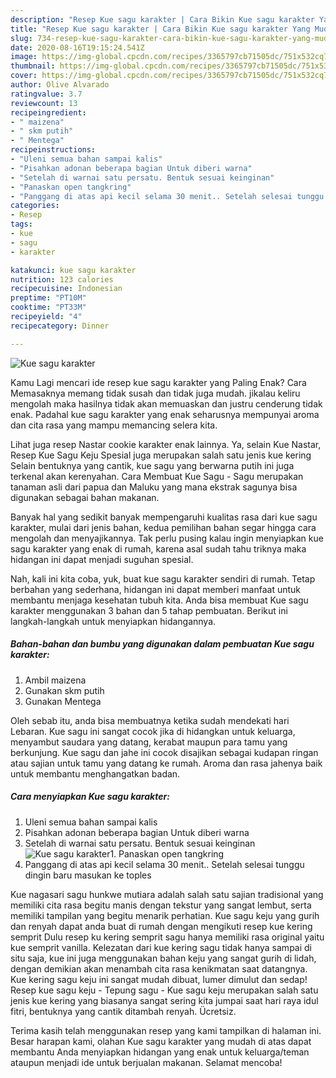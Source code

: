```yaml
---
description: "Resep Kue sagu karakter | Cara Bikin Kue sagu karakter Yang Mudah Dan Praktis"
title: "Resep Kue sagu karakter | Cara Bikin Kue sagu karakter Yang Mudah Dan Praktis"
slug: 734-resep-kue-sagu-karakter-cara-bikin-kue-sagu-karakter-yang-mudah-dan-praktis
date: 2020-08-16T19:15:24.541Z
image: https://img-global.cpcdn.com/recipes/3365797cb71505dc/751x532cq70/kue-sagu-karakter-foto-resep-utama.jpg
thumbnail: https://img-global.cpcdn.com/recipes/3365797cb71505dc/751x532cq70/kue-sagu-karakter-foto-resep-utama.jpg
cover: https://img-global.cpcdn.com/recipes/3365797cb71505dc/751x532cq70/kue-sagu-karakter-foto-resep-utama.jpg
author: Olive Alvarado
ratingvalue: 3.7
reviewcount: 13
recipeingredient:
- " maizena"
- " skm putih"
- " Mentega"
recipeinstructions:
- "Uleni semua bahan sampai kalis"
- "Pisahkan adonan beberapa bagian Untuk diberi warna"
- "Setelah di warnai satu persatu. Bentuk sesuai keinginan"
- "Panaskan open tangkring"
- "Panggang di atas api kecil selama 30 menit.. Setelah selesai tunggu dingin baru masukan ke toples"
categories:
- Resep
tags:
- kue
- sagu
- karakter

katakunci: kue sagu karakter 
nutrition: 123 calories
recipecuisine: Indonesian
preptime: "PT10M"
cooktime: "PT33M"
recipeyield: "4"
recipecategory: Dinner

---
```



![Kue sagu karakter](https://img-global.cpcdn.com/recipes/3365797cb71505dc/751x532cq70/kue-sagu-karakter-foto-resep-utama.jpg)

Kamu Lagi mencari ide resep kue sagu karakter yang Paling Enak? Cara Memasaknya memang tidak susah dan tidak juga mudah. jikalau keliru mengolah maka hasilnya tidak akan memuaskan dan justru cenderung tidak enak. Padahal kue sagu karakter yang enak seharusnya mempunyai aroma dan cita rasa yang mampu memancing selera kita.

Lihat juga resep Nastar cookie karakter enak lainnya. Ya, selain Kue Nastar, Resep Kue Sagu Keju Spesial juga merupakan salah satu jenis kue kering Selain bentuknya yang cantik, kue sagu yang berwarna putih ini juga terkenal akan kerenyahan. Cara Membuat Kue Sagu - Sagu merupakan tanaman asli dari papua dan Maluku yang mana ekstrak sagunya bisa digunakan sebagai bahan makanan.

Banyak hal yang sedikit banyak mempengaruhi kualitas rasa dari kue sagu karakter, mulai dari jenis bahan, kedua pemilihan bahan segar hingga cara mengolah dan menyajikannya. Tak perlu pusing kalau ingin menyiapkan kue sagu karakter yang enak di rumah, karena asal sudah tahu triknya maka hidangan ini dapat menjadi suguhan spesial.


Nah, kali ini kita coba, yuk, buat kue sagu karakter sendiri di rumah. Tetap berbahan yang sederhana, hidangan ini dapat memberi manfaat untuk membantu menjaga kesehatan tubuh kita. Anda bisa membuat Kue sagu karakter menggunakan 3 bahan dan 5 tahap pembuatan. Berikut ini langkah-langkah untuk menyiapkan hidangannya.

<!--inarticleads1-->

##### Bahan-bahan dan bumbu yang digunakan dalam pembuatan Kue sagu karakter:

1. Ambil  maizena
1. Gunakan  skm putih
1. Gunakan  Mentega


Oleh sebab itu, anda bisa membuatnya ketika sudah mendekati hari Lebaran. Kue sagu ini sangat cocok jika di hidangkan untuk keluarga, menyambut saudara yang datang, kerabat maupun para tamu yang berkunjung. Kue sagu dan jahe ini cocok disajikan sebagai kudapan ringan atau sajian untuk tamu yang datang ke rumah. Aroma dan rasa jahenya baik untuk membantu menghangatkan badan. 

<!--inarticleads2-->

##### Cara menyiapkan Kue sagu karakter:

1. Uleni semua bahan sampai kalis
1. Pisahkan adonan beberapa bagian Untuk diberi warna
1. Setelah di warnai satu persatu. Bentuk sesuai keinginan
<img src="//assets-global.cpcdn.com/assets/icons/button_play-2c75c40dde080a61004c1f40b05d8f140eaff45d7e9e6481dc71c63d2e7c4909.png" alt="Kue sagu karakter">1. Panaskan open tangkring
1. Panggang di atas api kecil selama 30 menit.. Setelah selesai tunggu dingin baru masukan ke toples


Kue nagasari sagu hunkwe mutiara adalah salah satu sajian tradisional yang memiliki cita rasa begitu manis dengan tekstur yang sangat lembut, serta memiliki tampilan yang begitu menarik perhatian. Kue sagu keju yang gurih dan renyah dapat anda buat di rumah dengan mengikuti resep kue kering semprit Dulu resep ku kering semprit sagu hanya memiliki rasa original yaitu kue semprit vanilla. Kelezatan dari kue kering sagu tidak hanya sampai di situ saja, kue ini juga menggunakan bahan keju yang sangat gurih di lidah, dengan demikian akan menambah cita rasa kenikmatan saat datangnya. Kue kering sagu keju ini sangat mudah dibuat, lumer dimulut dan sedap! Resep kue sagu keju - Tepung sagu - Kue sagu keju merupakan salah satu jenis kue kering yang biasanya sangat sering kita jumpai saat hari raya idul fitri, bentuknya yang cantik ditambah renyah. Ücretsiz. 

Terima kasih telah menggunakan resep yang kami tampilkan di halaman ini. Besar harapan kami, olahan Kue sagu karakter yang mudah di atas dapat membantu Anda menyiapkan hidangan yang enak untuk keluarga/teman ataupun menjadi ide untuk berjualan makanan. Selamat mencoba!
